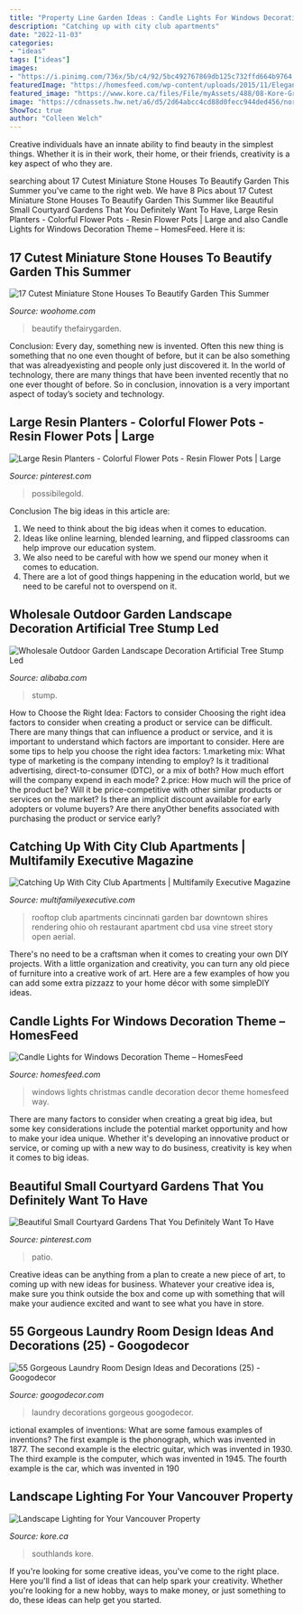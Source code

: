 ```yaml
---
title: "Property Line Garden Ideas : Candle Lights For Windows Decoration Theme – Homesfeed"
description: "Catching up with city club apartments"
date: "2022-11-03"
categories:
- "ideas"
tags: ["ideas"]
images:
- "https://i.pinimg.com/736x/5b/c4/92/5bc492767869db125c732ffd664b9764.jpg"
featuredImage: "https://homesfeed.com/wp-content/uploads/2015/11/Elegant-Christmas-Decor-WIth-Candle-Lights-For-Windows.jpg"
featured_image: "https://www.kore.ca/files/File/myAssets/488/08-Kore-Group_Kapadia_Photo_Andrea-Sirois_527.jpg"
image: "https://cdnassets.hw.net/a6/d5/2d64abcc4cd88d0fecc944ded456/norm-li-170417b-aerial-clos.png"
ShowToc: true
author: "Colleen Welch"
---
```



Creative individuals have an innate ability to find beauty in the simplest things. Whether it is in their work, their home, or their friends, creativity is a key aspect of who they are.

	

		
searching about 17 Cutest Miniature Stone Houses To Beautify Garden This Summer you've came to the right web. We have 8 Pics about 17 Cutest Miniature Stone Houses To Beautify Garden This Summer like Beautiful Small Courtyard Gardens That You Definitely Want To Have, Large Resin Planters - Colorful Flower Pots - Resin Flower Pots | Large and also Candle Lights for Windows Decoration Theme – HomesFeed. Here it is:
		
    
## 17 Cutest Miniature Stone Houses To Beautify Garden This Summer

<img loading=lazy src="https://www.woohome.com/wp-content/uploads/2016/04/Mini-Garden-Stone-Houses-1.jpg" onerror="this.onerror=null;this.src='https://tse2.mm.bing.net/th?id=OIP.fEPpHzBUDb-qSuuo2p6zMwHaJ4&amp;pid=15.1';" alt="17 Cutest Miniature Stone Houses To Beautify Garden This Summer">

_Source: woohome.com_

>beautify thefairygarden. 

	

Conclusion:
Every day, something new is invented. Often this new thing is something that no one even thought of before, but it can be also something that was alreadyexisting and people only just discovered it. In the world of technology, there are many things that have been invented recently that no one ever thought of before. So in conclusion, innovation is a very important aspect of today’s society and technology.

    
## Large Resin Planters - Colorful Flower Pots - Resin Flower Pots | Large

<img loading=lazy src="https://i.pinimg.com/736x/5b/c4/92/5bc492767869db125c732ffd664b9764.jpg" onerror="this.onerror=null;this.src='https://tse1.mm.bing.net/th?id=OIP.1HnwdjQBQcBoGQ09GXu7iQHaLF&amp;pid=15.1';" alt="Large Resin Planters - Colorful Flower Pots - Resin Flower Pots | Large">

_Source: pinterest.com_

>possibilegold. 

	

Conclusion
The big ideas in this article are:
1. We need to think about the big ideas when it comes to education.
2. Ideas like online learning, blended learning, and flipped classrooms can help improve our education system.
3. We also need to be careful with how we spend our money when it comes to education.
4. There are a lot of good things happening in the education world, but we need to be careful not to overspend on it.

    
## Wholesale Outdoor Garden Landscape Decoration Artificial Tree Stump Led

<img loading=lazy src="https://sc01.alicdn.com/kf/HTB15zVtRmzqK1RjSZFHq6z3CpXaB/201126127/HTB15zVtRmzqK1RjSZFHq6z3CpXaB.jpg" onerror="this.onerror=null;this.src='https://tse1.mm.bing.net/th?id=OIP.iQCbQ3KqyVmkDaZNh-ZV9AHaHa&amp;pid=15.1';" alt="Wholesale Outdoor Garden Landscape Decoration Artificial Tree Stump Led">

_Source: alibaba.com_

>stump. 

	

How to Choose the Right Idea: Factors to consider
Choosing the right idea factors to consider when creating a product or service can be difficult. There are many things that can influence a product or service, and it is important to understand which factors are important to consider. Here are some tips to help you choose the right idea factors:
1.marketing mix: What type of marketing is the company intending to employ? Is it traditional advertising, direct-to-consumer (DTC), or a mix of both? How much effort will the company expend in each mode?
2.price: How much will the price of the product be? Will it be price-competitive with other similar products or services on the market? Is there an implicit discount available for early adopters or volume buyers? Are there anyOther benefits associated with purchasing the product or service early?

    
## Catching Up With City Club Apartments | Multifamily Executive Magazine

<img loading=lazy src="https://cdnassets.hw.net/a6/d5/2d64abcc4cd88d0fecc944ded456/norm-li-170417b-aerial-clos.png" onerror="this.onerror=null;this.src='https://tse3.mm.bing.net/th?id=OIP.I-37G08MwZfB3ZBaPqhbAQHaEK&amp;pid=15.1';" alt="Catching Up With City Club Apartments | Multifamily Executive Magazine">

_Source: multifamilyexecutive.com_

>rooftop club apartments cincinnati garden bar downtown shires rendering ohio oh restaurant apartment cbd usa vine street story open aerial. 

	

There's no need to be a craftsman when it comes to creating your own DIY projects. With a little organization and creativity, you can turn any old piece of furniture into a creative work of art. Here are a few examples of how you can add some extra pizzazz to your home décor with some simpleDIY ideas.

    
## Candle Lights For Windows Decoration Theme – HomesFeed

<img loading=lazy src="https://homesfeed.com/wp-content/uploads/2015/11/Elegant-Christmas-Decor-WIth-Candle-Lights-For-Windows.jpg" onerror="this.onerror=null;this.src='https://tse1.mm.bing.net/th?id=OIP.HaLqjeIUt4PoYiVmUQVURAHaJ4&amp;pid=15.1';" alt="Candle Lights for Windows Decoration Theme – HomesFeed">

_Source: homesfeed.com_

>windows lights christmas candle decoration decor theme homesfeed way. 

	

There are many factors to consider when creating a great big idea, but some key considerations include the potential market opportunity and how to make your idea unique. Whether it's developing an innovative product or service, or coming up with a new way to do business, creativity is key when it comes to big ideas.

    
## Beautiful Small Courtyard Gardens That You Definitely Want To Have

<img loading=lazy src="https://i.pinimg.com/736x/4d/04/41/4d044169692ea9d3b0350f1e956743cf.jpg" onerror="this.onerror=null;this.src='https://tse3.mm.bing.net/th?id=OIP.DGJo1_Yx0Q2H71Y9KNW6EQHaKz&amp;pid=15.1';" alt="Beautiful Small Courtyard Gardens That You Definitely Want To Have">

_Source: pinterest.com_

>patio. 

	

Creative ideas can be anything from a plan to create a new piece of art, to coming up with new ideas for business. Whatever your creative idea is, make sure you think outside the box and come up with something that will make your audience excited and want to see what you have in store.

    
## 55 Gorgeous Laundry Room Design Ideas And Decorations (25) - Googodecor

<img loading=lazy src="https://i0.wp.com/googodecor.com/wp-content/uploads/2019/02/55-Gorgeous-Laundry-Room-Design-Ideas-and-Decorations-25.jpg?fit=1200%2C1638&amp;ssl=1" onerror="this.onerror=null;this.src='https://tse1.mm.bing.net/th?id=OIP.ZqN8PdSyfLZCHzXhLIcGVgHaKH&amp;pid=15.1';" alt="55 Gorgeous Laundry Room Design Ideas and Decorations (25) - Googodecor">

_Source: googodecor.com_

>laundry decorations gorgeous googodecor. 

	

ictional examples of inventions: What are some famous examples of inventions?
The first example is the phonograph, which was invented in 1877. The second example is the electric guitar, which was invented in 1930. The third example is the computer, which was invented in 1945. The fourth example is the car, which was invented in 190
    
## Landscape Lighting For Your Vancouver Property

<img loading=lazy src="https://www.kore.ca/files/File/myAssets/488/08-Kore-Group_Kapadia_Photo_Andrea-Sirois_527.jpg" onerror="this.onerror=null;this.src='https://tse1.mm.bing.net/th?id=OIP.cfiXlhaURjMIE5gByJRjzAHaE8&amp;pid=15.1';" alt="Landscape Lighting for Your Vancouver Property">

_Source: kore.ca_

>southlands kore. 

	

If you're looking for some creative ideas, you've come to the right place. Here you'll find a list of ideas that can help spark your creativity. Whether you're looking for a new hobby, ways to make money, or just something to do, these ideas can help get you started.

